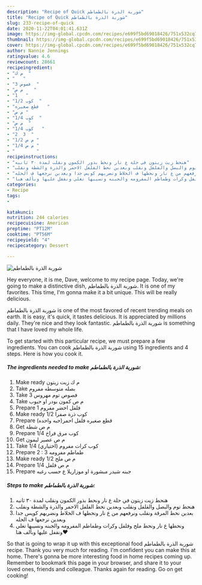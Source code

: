 ```yaml
---
description: "Recipe of Quick شوربة الذرة بالطماطم"
title: "Recipe of Quick شوربة الذرة بالطماطم"
slug: 233-recipe-of-quick
date: 2020-11-22T04:01:41.631Z
image: https://img-global.cpcdn.com/recipes/e699f5bd69018426/751x532cq70/الصورة-الرئيسية-لوصفةشوربة-الذرة-بالطماطم.jpg
thumbnail: https://img-global.cpcdn.com/recipes/e699f5bd69018426/751x532cq70/الصورة-الرئيسية-لوصفةشوربة-الذرة-بالطماطم.jpg
cover: https://img-global.cpcdn.com/recipes/e699f5bd69018426/751x532cq70/الصورة-الرئيسية-لوصفةشوربة-الذرة-بالطماطم.jpg
author: Nannie Jennings
ratingvalue: 4.6
reviewcount: 28661
recipeingredient:
- "م ك  "
- "   "
- "3 فصوص  "
- "م ص    "
- "1   "
- "1/2 كوب  "
- "قطع صغيره   "
- "م ص "
- "1/4 كوب  "
- "م ص  "
- "1/4 كوب   "
- "2  3  "
- "1/2 م ص "
- "1/4 م ص "
- "        "
recipeinstructions:
- "هنحط زيت زيتون في حلة ع نار ونحط بذور الكمون ونقلب لمدة ٣٠ ثانيه"
- "هنحط توم والبصل والفلفل ونقلب وبعدين نحط الفلفل الاحمر والذرة والشطة ونقلب"
- "بعدين نحط المرقة ونقلب ونرفعهم من ع نار ونحطها ف الخلاط ونضربهم كويس جدا وبعدين نرجعها ف الحله"
- "ونحطها ع نار ونحط ملح وفلفل وكرات وطماطم المفرومه والجبنه ونسيبها تغلي ونقفل عليها وبألف هنا⁦♥️⁩"
categories:
- Recipe
tags:
- 

katakunci:  
nutrition: 244 calories
recipecuisine: American
preptime: "PT12M"
cooktime: "PT56M"
recipeyield: "4"
recipecategory: Dessert

---
```



![شوربة الذرة بالطماطم](https://img-global.cpcdn.com/recipes/e699f5bd69018426/751x532cq70/الصورة-الرئيسية-لوصفةشوربة-الذرة-بالطماطم.jpg)

Hey everyone, it is me, Dave, welcome to my recipe page. Today, we're going to make a distinctive dish, شوربة الذرة بالطماطم. It is one of my favorites. This time, I'm gonna make it a bit unique. This will be really delicious.

شوربة الذرة بالطماطم is one of the most favored of recent trending meals on earth. It is easy, it's quick, it tastes delicious. It is appreciated by millions daily. They're nice and they look fantastic. شوربة الذرة بالطماطم is something that I have loved my whole life.




To get started with this particular recipe, we must prepare a few ingredients. You can cook شوربة الذرة بالطماطم using 15 ingredients and 4 steps. Here is how you cook it.

<!--inarticleads1-->

##### The ingredients needed to make شوربة الذرة بالطماطم:

1. Make ready م ك زيت زيتون
1. Take  بصله متوسطه مفروم
1. Take 3 فصوص توم مهروس
1. Take م ص كمون بودر او حبوب
1. Prepare 1 فلفل اخضر مفروم
1. Make ready 1/2 كوب ذرة صفرا
1. Prepare قطع صغيره فلفل احمر(حبه واحده)
1. Get م ص شطة
1. Prepare 1/4 كوب مرق فراخ
1. Get م ص عصير ليمون
1. Take 1/4 كوب كرات مفروم (اختياري)
1. Prepare 2 : 3 طماطم مفرومه
1. Make ready 1/2 م ص ملح
1. Prepare 1/4 م ص فلفل
1. Prepare  جبنه شيدر مبشورة او موزاريلا ع حسب رغبه




<!--inarticleads2-->

##### Steps to make شوربة الذرة بالطماطم:

1. هنحط زيت زيتون في حلة ع نار ونحط بذور الكمون ونقلب لمدة ٣٠ ثانيه
1. هنحط توم والبصل والفلفل ونقلب وبعدين نحط الفلفل الاحمر والذرة والشطة ونقلب
1. بعدين نحط المرقة ونقلب ونرفعهم من ع نار ونحطها ف الخلاط ونضربهم كويس جدا وبعدين نرجعها ف الحله
1. ونحطها ع نار ونحط ملح وفلفل وكرات وطماطم المفرومه والجبنه ونسيبها تغلي ونقفل عليها وبألف هنا⁦♥️⁩




So that is going to wrap it up with this exceptional food شوربة الذرة بالطماطم recipe. Thank you very much for reading. I'm confident you can make this at home. There's gonna be more interesting food in home recipes coming up. Remember to bookmark this page in your browser, and share it to your loved ones, friends and colleague. Thanks again for reading. Go on get cooking!
